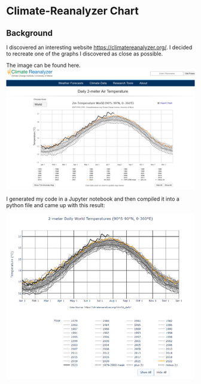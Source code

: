 # Climate-Reanalyzer Chart

## Background

I discovered an interesting website https://climatereanalyzer.org/. I decided to recreate one of the graphs I discovered as close as possible.

The image can be found here.
![1-Chart](images/Daily-2-Meter-World-AIr-Temps.png)

I generated my code in a Jupyter notebook and then compiled it into a python file and came up with this result:

![2-Chart](images/My-Chart.png)
